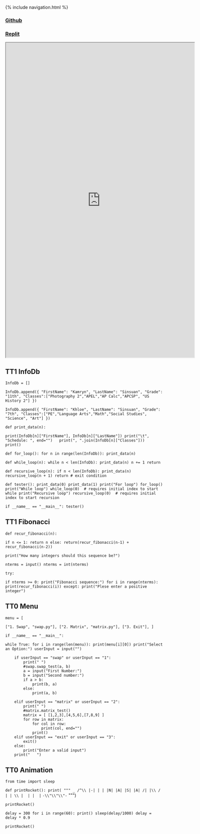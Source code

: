 {% include navigation.html %}
### [Github](https://github.com/kamryns/curly-spork) 
### [Replit](https://replit.com/@kamryns1/curly-spork#.replit)
<iframe height="1000px" width="600px" src="https://replit.com/@kamryns/curly-spork?lite=true#main.py"></iframe>

## TT1 InfoDb


`InfoDb = []`

`InfoDb.append({
"FirstName": "Kamryn",
"LastName": "Sinsuan",
"Grade": "11th",
"Classes":["Photography 2","APEL","AP Calc","APCSP", "US History 2"]
})`

`InfoDb.append({
"FirstName": "Khloe",
"LastName": "Sinsuan",
"Grade": "7th",
"Classes":["PE","Language Arts","Math","Social Studies", "Science", "Art"]
})`


`def print_data(n):`

`print(InfoDb[n]["FirstName"], InfoDb[n]["LastName"])
print("\t", "Schedule: ", end="")  
print(", ".join(InfoDb[n]["Classes"])) 
print()`

`def for_loop():
for n in range(len(InfoDb)):
print_data(n)`

`def while_loop(n):
while n < len(InfoDb):
print_data(n)
n += 1
return`

`def recursive_loop(n):
if n < len(InfoDb):
print_data(n)
recursive_loop(n + 1)
return # exit condition`

`def tester():
print_data(0)
print_data(1)
print("For loop")
for_loop()
print("While loop")
while_loop(0)  # requires initial index to start while
print("Recursive loop")
recursive_loop(0)  # requires initial index to start recursion`

`if __name__ == "__main__":
tester()`

## TT1 Fibonacci

`def recur_fibonacci(n):`

`if n <= 1:
return n
else:
return(recur_fibonacci(n-1) + recur_fibonacci(n-2))`

`print("How many integers should this sequence be?")`

`nterms = input()
nterms = int(nterms)`


`try:`

`if nterms >= 0:
print("Fibonacci sequence:")
for i in range(nterms):
print(recur_fibonacci(i))
except:
print("Plese enter a positive integer")`

## TT0 Menu
`menu = [`

`["1. Swap", "swap.py"],
["2. Matrix", "matrix.py"],
["3. Exit"],
]`

`if __name__ == "__main__":`

`while True:
for i in range(len(menu)):
print(menu[i][0])
print("Select an Option:")
userInput = input("")`

        if userInput == "swap" or userInput == "1":
            print(" ")
            #swap.swap_test(a, b)
            a = input("First Number:")
            b = input("Second number:")
            if a > b:
                print(b, a)
            else:
                print(a, b)

        elif userInput == "matrix" or userInput == "2":
            print(" ")
            #matrix.matrix_test()
            matrix = [ [1,2,3],[4,5,6],[7,8,9] ]
            for row in matrix:
                for col in row:
                    print(col, end="")
                print()
        elif userInput == "exit" or userInput == "3":
            exit()
        else:
            print("Enter a valid input")
        print("   ")

## TT0 Animation
`from time import sleep`

`def printRocket():
print(
"""
_
/^\\
|-|
| |
|N|
|A|
|S|
|A|
/| |\\
/ | | \\
|  | |  |`
`-\\"\\"\\"-`
""")

`printRocket()`

`delay = 300
for i in range(60):
print()
sleep(delay/1000)
delay = delay * 0.9`

`printRocket()`




